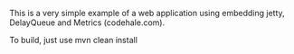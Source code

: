This is a very simple example of a web application 
using embedding jetty, DelayQueue and Metrics (codehale.com).

To build, just use mvn clean install
